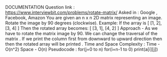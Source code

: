 DOCUMENTATION
Question link : https://www.interviewbit.com/problems/rotate-matrix/
Asked in : Google , Facebook, Amazon
You are given an n x n 2D matrix representing an image.
Rotate the image by 90 degrees (clockwise).
Example: If the array is
[
    [1, 2],
    [3, 4]
]    Then the rotated array becomes:
[
    [3, 1],
    [4, 2]
]
Approach - As we have to rotate the matrix image by 90. We can change the traversal of the matrix . If we print the column first from downward to upward direction then  then the rotated array will be printed .
Time and Space Complexity : 
Time - O(n^2)
Space - O(n)
Pseudocode :
for(j=0 to n)
	for(i=n-1 to 0)
		print(a[i][j])
